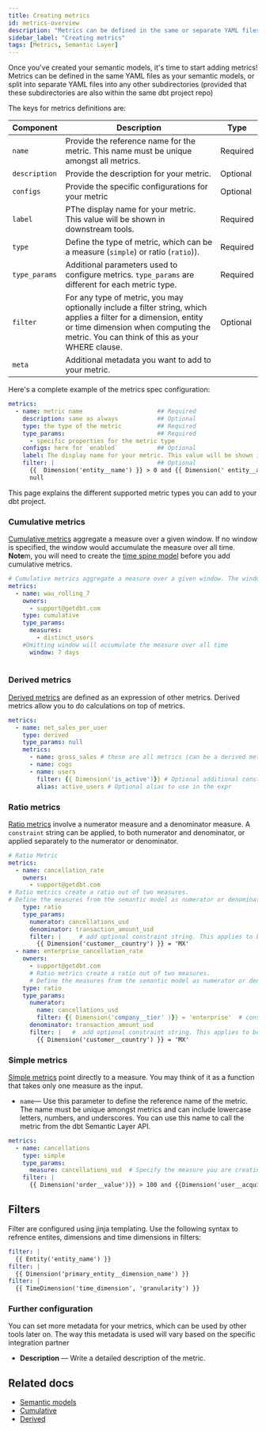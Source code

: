 ```yaml
---
title: Creating metrics
id: metrics-overview
description: "Metrics can be defined in the same or separate YAML files from semantic models within the same dbt project repo."
sidebar_label: "Creating metrics"
tags: [Metrics, Semantic Layer]
---
```

  
Once you've created your semantic models, it's time to start adding metrics! Metrics can be defined in the same YAML files as your semantic models, or split into separate YAML files into any other subdirectories (provided that these subdirectories are also within the same dbt project repo)

The keys for metrics definitions are: 

| Component | Description | Type |
| --------- | ----------- | ---- |
| `name` | Provide the reference name for the metric. This name must be unique amongst all metrics.   | Required |
| `description` | Provide the description for your metric.   | Optional |
| `configs` | Provide the specific configurations for your metric   | Optional |
| `label` | PThe display name for your metric. This value will be shown in downstream tools.   | Required |
| `type` | Define the type of metric, which can be a measure (`simple`) or ratio (`ratio`)).  | Required |
| `type_params` | Additional parameters used to configure metrics. `type_params` are different for each metric type. | Required |
| `filter` | For any type of metric, you may optionally include a filter string, which applies a filter for a dimension, entity or time dimension when computing the metric. You can think of this as your WHERE clause.   | Optional |
|  `meta` | Additional metadata you want to add to your metric. |


Here's a complete example of the metrics spec configuration:

```yaml
metrics:
  - name: metric name                     ## Required
    description: same as always           ## Optional
    type: the type of the metric          ## Required
    type_params:                          ## Required
      - specific properties for the metric type
    configs: here for `enabled`           ## Optional
    label: The display name for your metric. This value will be shown in downstream tools. ## Required
    filter: |                             ## Optional            
      {{  Dimension('entity__name') }} > 0 and {{ Dimension(' entity__another name') }} is not
      null
```

This page explains the different supported metric types you can add to your dbt project. 
<!--
- [Cumulative](#cumulative-metrics) — Cumulative metrics aggregate a measure over a given window.
- [Derived](#derived-metrics) — An expression of other metrics, which allows you to do calculation on top of metrics.
- [Expression](#expression-metrics) — Allow measures to be modified using a SQL expression.
- [Measure proxy](#measure-proxy-metrics) — Metrics that refer directly to one measure.
- [Ratio](#ratio-metrics) — Create a ratio out of two measures. 
-->

### Cumulative metrics 

[Cumulative metrics](/docs/build/cumulative) aggregate a measure over a given window. If no window is specified, the window would accumulate the measure over all time. **Note**m, you will need to create the [time spine model](/docs/build/metricflow-time-spine) before you add cumulative metrics.

```yaml
# Cumulative metrics aggregate a measure over a given window. The window is considered infinite if no window parameter is passed (accumulate the measure over all time)
metrics:
  - name: wau_rolling_7
    owners:
      - support@getdbt.com
    type: cumulative
    type_params:
      measures:
        - distinct_users
    #Omitting window will accumulate the measure over all time
      window: 7 days
      
```
### Derived metrics

[Derived metrics](/docs/build/derived) are defined as an expression of other metrics. Derived metrics allow you to do calculations on top of metrics. 

```yaml
metrics:
  - name: net_sales_per_user
    type: derived
    type_params: null
    metrics:
      - name: gross_sales # these are all metrics (can be a derived metric, meaning building a derived metric with derived metrics)
      - name: cogs
      - name: users
        filter: {{ Dimension('is_active')}} # Optional additional constraint
        alias: active_users # Optional alias to use in the expr
```
<!-- not supported
### Expression metrics
Use [expression metrics](/docs/build/expr) when you're building a metric that involves a SQL expression of multiple measures.

```yaml
# Expression metric
metrics:
  name: revenue_usd
  type: expr # Expression metrics allow you to pass in any valid SQL expression.
  type_params:
    expr: transaction_amount_usd - cancellations_usd + alterations_usd # Define the SQL expression 
    measures: # Define all the measures that are to be used in this expression metric 
      - transaction_amount_usd
      - cancellations_usd
      - alterations_usd
```
-->

### Ratio metrics 

[Ratio metrics](/docs/build/ratio) involve a numerator measure and a denominator measure. A  `constraint` string  can be applied, to both numerator and denominator, or applied separately to the numerator or denominator. 

```yaml
# Ratio Metric
metrics:
  - name: cancellation_rate
    owners:
      - support@getdbt.com
# Ratio metrics create a ratio out of two measures.
# Define the measures from the semantic model as numerator or denominator
    type: ratio
    type_params:
      numerator: cancellations_usd
      denominator: transaction_amount_usd
      filter: |     # add optional constraint string. This applies to both the numerator and denominator
        {{ Dimension('customer__country') }} = 'MX'
  - name: enterprise_cancellation_rate
    owners:
      - support@getdbt.com
      # Ratio metrics create a ratio out of two measures. 
      # Define the measures from the semantic model as numerator or denominator
    type: ratio
    type_params:
      numerator:
        name: cancellations_usd
        filter: {{ Dimension('company__tier' )}} = 'enterprise'  # constraint only applies to the numerator
      denominator: transaction_amount_usd
      filter: |   #  add optional constraint string. This applies to both the numerator and denominator
        {{ Dimension('customer__country') }} = 'MX'  
```
### Simple metrics

[Simple metrics](/docs/build/simple) point directly to a measure. You may think of it as a function that takes only one measure as the input.

- `name`&mdash; Use this parameter to define the reference name of the metric. The name must be unique amongst metrics and can include lowercase letters, numbers, and underscores. You can use this name to call the metric from the dbt Semantic Layer API.

<!--create_metric not supported yet
**Note:** If you've already defined the measure using the `create_metric: True` parameter, you don't need to create simple metrics.  However, if you would like to include a constraint on top of the measure, you will need to create a simple type metric. 
-->
```yaml
metrics:
  - name: cancellations
    type: simple
    type_params:
      measure: cancellations_usd  # Specify the measure you are creating a proxy for.
    filter: |
      {{ Dimension('order__value')}} > 100 and {{Dimension('user__acquisition')}}
```

## Filters
Filter are configured using jinja templating. Use the following syntax to refrence entites, dimensions and time dimensions in filters:
```yaml
filter: |
  {{ Entity('entity_name') }} 
filter: |
  {{ Dimension('primary_entity__dimension_name') }}
filter: |
  {{ TimeDimension('time_dimension', 'granularity') }}
```
### Further configuration 

You can set more metadata for your metrics, which can be used by other tools later on. The way this metadata is used will vary based on the specific integration partner

- **Description** &mdash;  Write a detailed description of the metric.

<!--Provide a detailed description of the metric. This description is surfaced in the main “definition” section of the metric page using rich Markdown formatting in the Transform UI. [this includes transform and not sure how this looks in core and cloud]-->


## Related docs

- [Semantic models](/docs/build/semantic-models)
- [Cumulative](/docs/build/cumulative)
- [Derived](/docs/build/derived)




